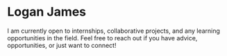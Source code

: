 # Logan James

I am currently open to internships, collaborative projects, and any learning opportunities in the field. Feel free to reach out if you have advice, opportunities, or just want to connect!

